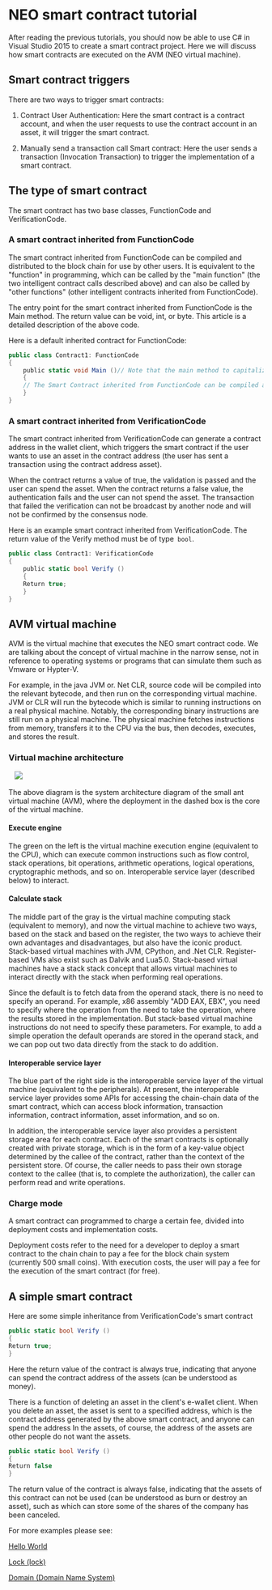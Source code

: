 # NEO smart contract tutorial

After reading the previous tutorials, you should now be able to use C# in Visual Studio 2015 to create a smart contract project. Here we will discuss how smart contracts are executed on the AVM (NEO virtual machine).

## Smart contract triggers

There are two ways to trigger smart contracts:

1. Contract User Authentication: Here the smart contract is a contract account, and when the user requests to use the contract account in an asset, it will trigger the smart contract.

2. Manually send a transaction call Smart contract: Here the user sends a transaction (Invocation Transaction) to trigger the implementation of a smart contract.

## The type of smart contract

The smart contract has two base classes, FunctionCode and VerificationCode.

### A smart contract inherited from FunctionCode

The smart contract inherited from FunctionCode can be compiled and distributed to the block chain for use by other users. It is equivalent to the "function" in programming, which can be called by the "main function" (the two intelligent contract calls described above) and can also be called by "other functions" (other intelligent contracts inherited from FunctionCode).

The entry point for the smart contract inherited from FunctionCode is the Main method. The return value can be void, int, or byte. This article is a detailed description of the above code.

Here is a default inherited contract for FunctionCode:

```c#
public class Contract1: FunctionCode
{
    public static void Main ()// Note that the main method to capitalize
    {
    // The Smart Contract inherited from FunctionCode can be compiled and posted to the block chain for use by other users
    }
}
```

### A smart contract inherited from VerificationCode

The smart contract inherited from VerificationCode can generate a contract address in the wallet client, which triggers the smart contract if the user wants to use an asset in the contract address (the user has sent a transaction using the contract address asset).

When the contract returns a value of true, the validation is passed and the user can spend the asset. When the contract returns a false value, the authentication fails and the user can not spend the asset. The transaction that failed the verification can not be broadcast by another node and will not be confirmed by the consensus node.

Here is an example smart contract inherited from VerificationCode. The return value of the Verify method must be of type` bool`.

```c#
public class Contract1: VerificationCode
{
    public static bool Verify ()
    {
    Return true;
    }
}
```

## AVM virtual machine

AVM is the virtual machine that executes the NEO smart contract code. We are talking about the concept of virtual machine in the narrow sense, not in reference to operating systems or programs that can simulate them such as Vmware or Hypter-V.

For example, in the java JVM or. Net CLR, source code will be compiled into the relevant bytecode, and then run on the corresponding virtual machine. JVM or CLR will run the bytecode which is similar to running instructions on a real physical machine. Notably, the corresponding binary instructions are still run on a physical machine. The physical machine fetches instructions from memory, transfers it to the CPU via the bus, then decodes, executes, and stores the result.

### Virtual machine architecture

   ![](http://docs.neo.org/images/2017-05-15_11-28-29.jpg)

The above diagram is the system architecture diagram of the small ant virtual machine (AVM), where the deployment in the dashed box is the core of the virtual machine.

#### Execute engine

The green on the left is the virtual machine execution engine (equivalent to the CPU), which can execute common instructions such as flow control, stack operations, bit operations, arithmetic operations, logical operations, cryptographic methods, and so on. Interoperable service layer (described below) to interact.

#### Calculate stack

The middle part of the gray is the virtual machine computing stack (equivalent to memory), and now the virtual machine to achieve two ways, based on the stack and based on the register, the two ways to achieve their own advantages and disadvantages, but also have the iconic product. Stack-based virtual machines with JVM, CPython, and .Net CLR. Register-based VMs also exist such as Dalvik and Lua5.0. Stack-based virtual machines have a stack stack concept that allows virtual machines to interact directly with the stack when performing real operations.

Since the default is to fetch data from the operand stack, there is no need to specify an operand. For example, x86 assembly "ADD EAX, EBX", you need to specify where the operation from the need to take the operation, where the results stored in the implementation. But stack-based virtual machine instructions do not need to specify these parameters. For example, to add a simple operation the default operands are stored in the operand stack, and we can pop out two data directly from the stack to do addition.

#### Interoperable service layer

The blue part of the right side is the interoperable service layer of the virtual machine (equivalent to the peripherals). At present, the interoperable service layer provides some APIs for accessing the chain-chain data of the smart contract, which can access block information, transaction information, contract information, asset information, and so on.

In addition, the interoperable service layer also provides a persistent storage area for each contract. Each of the smart contracts is optionally created with private storage, which is in the form of a key-value object determined by the callee of the contract, rather than the context of the persistent store. Of course, the caller needs to pass their own storage context to the callee (that is, to complete the authorization), the caller can perform read and write operations.

### Charge mode

A smart contract can programmed to charge a certain fee, divided into deployment costs and implementation costs.

Deployment costs refer to the need for a developer to deploy a smart contract to the chain chain to pay a fee for the block chain system (currently 500 small coins). With execution costs, the user will pay a fee for the execution of the smart contract (for free).

## A simple smart contract

Here are some simple inheritance from VerificationCode's smart contract

```c#
public static bool Verify ()
{
Return true;
}
```

Here the return value of the contract is always true, indicating that anyone can spend the contract address of the assets (can be understood as money).

There is a function of deleting an asset in the client's e-wallet client. When you delete an asset, the asset is sent to a specified address, which is the contract address generated by the above smart contract, and anyone can spend the address In the assets, of course, the address of the assets are other people do not want the assets.

```c#
public static bool Verify ()
{
Return false
}
```

The return value of the contract is always false, indicating that the assets of this contract can not be used (can be understood as burn or destroy an asset), such as which can store some of the shares of the company has been canceled.

For more examples please see:

[Hello World](tutorial/HelloWorld.md)

[Lock (lock)](tutorial/lock.md)

[Domain (Domain Name System)](tutorial/Domain.md)
